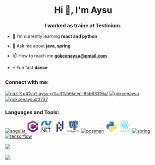 <h1 align="center">Hi 👋, I'm Aysu</h1>
<h3 align="center">I worked as traine at Testinium.</h3>

<!-- - 🔭 I’m currently working on [currency-exchange-microservices](https://github.com/gokcenaysu/currency-exchange-microservices)
- 🤝 I’m looking for help with [currency-exchange-microservices](https://github.com/gokcenaysu/currency-exchange-microservices) -->

- 🌱 I’m currently learning **react and python**

- 💬 Ask me about **java, spring**

- 📫 How to reach me **gokcenaysu@gmail.com**

- ⚡ Fun fact **dance**

<h3 align="left">Connect with me:</h3>
<p align="left">
<a href="https://linkedin.com/in/nazl%c4%b1-aysu-g%c3%b6kcen-85b63316a/" target="blank"><img align="center" src="https://raw.githubusercontent.com/rahuldkjain/github-profile-readme-generator/master/src/images/icons/Social/linked-in-alt.svg" alt="nazl%c4%b1-aysu-g%c3%b6kcen-85b63316a/" height="30" width="40" /></a>
<a href="https://instagram.com/gokcenaysu" target="blank"><img align="center" src="https://raw.githubusercontent.com/rahuldkjain/github-profile-readme-generator/master/src/images/icons/Social/instagram.svg" alt="gokcenaysu" height="30" width="40" /></a>
<a href="https://discord.gg/gokcenaysu#3737" target="blank"><img align="center" src="https://raw.githubusercontent.com/rahuldkjain/github-profile-readme-generator/master/src/images/icons/Social/discord.svg" alt="gokcenaysu#3737" height="30" width="40" /></a>
</p>

<h3 align="left">Languages and Tools:</h3>
<p align="left"> <a href="https://angular.io" target="_blank" rel="noreferrer"> <img src="https://angular.io/assets/images/logos/angular/angular.svg" alt="angular" width="40" height="40"/> </a> <a href="https://www.w3schools.com/cs/" target="_blank" rel="noreferrer"> <img src="https://raw.githubusercontent.com/devicons/devicon/master/icons/csharp/csharp-original.svg" alt="csharp" width="40" height="40"/> </a> <a href="https://dotnet.microsoft.com/" target="_blank" rel="noreferrer"> <img src="https://raw.githubusercontent.com/devicons/devicon/master/icons/dot-net/dot-net-original-wordmark.svg" alt="dotnet" width="40" height="40"/> </a><a href="https://pandas.pydata.org/" target="_blank" rel="noreferrer"> <img src="https://raw.githubusercontent.com/devicons/devicon/2ae2a900d2f041da66e950e4d48052658d850630/icons/pandas/pandas-original.svg" alt="pandas" width="40" height="40"/> </a> <a href="https://www.postgresql.org" target="_blank" rel="noreferrer"> <img src="https://raw.githubusercontent.com/devicons/devicon/master/icons/postgresql/postgresql-original-wordmark.svg" alt="postgresql" width="40" height="40"/> </a> <a href="https://postman.com" target="_blank" rel="noreferrer"> <img src="https://www.vectorlogo.zone/logos/getpostman/getpostman-icon.svg" alt="postman" width="40" height="40"/> </a> <a href="https://www.python.org" target="_blank" rel="noreferrer"> <img src="https://raw.githubusercontent.com/devicons/devicon/master/icons/python/python-original.svg" alt="python" width="40" height="40"/> </a> <a href="https://reactjs.org/" target="_blank" rel="noreferrer"> <img src="https://raw.githubusercontent.com/devicons/devicon/master/icons/react/react-original-wordmark.svg" alt="react" width="40" height="40"/> </a> <a href="https://spring.io/" target="_blank" rel="noreferrer"> <img src="https://www.vectorlogo.zone/logos/springio/springio-icon.svg" alt="spring" width="40" height="40"/> </a> <a href="https://www.tensorflow.org" target="_blank" rel="noreferrer"> <img src="https://www.vectorlogo.zone/logos/tensorflow/tensorflow-icon.svg" alt="tensorflow" width="40" height="40"/> </a> </p>

<p align='left'>
<a href="https://github.com/gokcenaysu"><img align="center" src="https://github-readme-stats.vercel.app/api?username=gokcenaysu&show_icons=true&bg_color=0d1117&text_color=bdc3c7&title_color=F4D03E&icon_color=F4D03E&hide_border=true" /></a>
<br>
<br>
<a href="https://github.com/gokcenaysu"><img align="center" src="https://github-readme-stats.vercel.app/api/top-langs/?username=gokcenaysu&bg_color=0d1117&text_color=bdc3c7&title_color=F4D03E&hide_border=true&layout=compact&langs_count=10" /></a>
</p>
